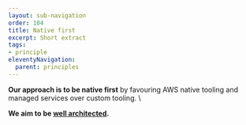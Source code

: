 ```yaml
---
layout: sub-navigation
order: 104
title: Native first
excerpt: Short extract
tags:
- principle
eleventyNavigation:
  parent: principles
---
```

**Our approach is to be native first** by favouring AWS native tooling and managed services over custom tooling. \

**We aim to be [well architected](https://aws.amazon.com/architecture/well-architected).**
